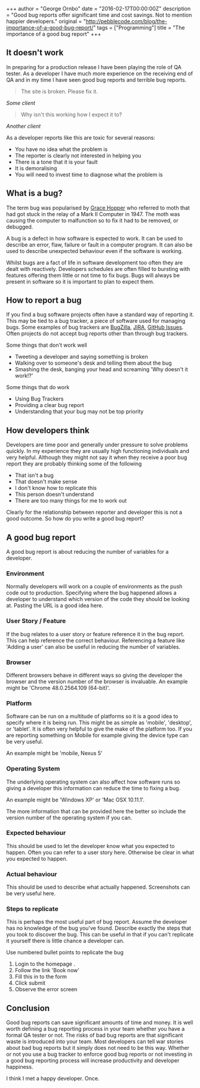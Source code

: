 +++
author = "George Ornbo"
date = "2016-02-17T00:00:00Z"
description = "Good bug reports offer significant time and cost savings. Not to mention happier developers."
original = "http://pebblecode.com/blog/the-importance-of-a-good-bug-report/"
tags = ["Programming"]
title = "The importance of a good bug report"
+++

## It doesn't work

In preparing for a production release I have been playing the role of QA tester.
As a developer I have much more experience on the receiving end of QA and in my
time I have seen good bug reports and terrible bug reports.

> The site is broken. Please fix it.

<cite>Some client</cite>

> Why isn't this working how I expect it to?

<cite>Another client</cite>

As a developer reports like this are toxic for several reasons:

- You have no idea what the problem is
- The reporter is clearly not interested in helping you
- There is a tone that it is your fault
- It is demoralising
- You will need to invest time to diagnose what the problem is

## What is a bug?

The term bug was popularised by [Grace Hopper][1] who referred to moth that had
got stuck in the relay of a Mark II Computer in 1947. The moth was causing the
computer to malfunction so to fix it had to be removed, or debugged.

A bug is a defect in how software is expected to work. It can be used to
describe an error, flaw, failure or fault in a computer program. It can also be
used to describe unexpected behaviour even if the software is working.

Whilst bugs are a fact of life in software development too often they are dealt
with reactively. Developers schedules are often filled to bursting with features
offering them little or not time to fix bugs. Bugs will always be present in
software so it is important to plan to expect them.

## How to report a bug

If you find a bug software projects often have a standard way of reporting it.
This may be tied to a bug tracker, a piece of software used for managing bugs.
Some examples of bug trackers are [BugZilla][2], [JIRA][3], [GitHub Issues][4].
Often projects do not accept bug reports other than through bug trackers.

Some things that don't work well

- Tweeting a developer and saying something is broken
- Walking over to someone's desk and telling them about the bug
- Smashing the desk, banging your head and screaming 'Why doesn't it work!?'

Some things that do work

- Using Bug Trackers
- Providing a clear bug report
- Understanding that your bug may not be top priority

## How developers think

Developers are time poor and generally under pressure to solve problems quickly.
In my experience they are usually high functioning individuals and very helpful.
Although they might not say it when they receive a poor bug report they are
probably thinking some of the following

- That isn't a bug
- That doesn't make sense
- I don't know how to replicate this
- This person doesn't understand
- There are too many things for me to work out

Clearly for the relationship between reporter and developer this is not a good
outcome. So how do you write a good bug report?

## A good bug report

A good bug report is about reducing the number of variables for a developer.

### Environment

Normally developers will work on a couple of environments as the push code out
to production. Specifying where the bug happened allows a developer to
understand which version of the code they should be looking at. Pasting the URL
is a good idea here.

### User Story / Feature

If the bug relates to a user story or feature reference it in the bug report.
This can help reference the correct behaviour. Referencing a feature like
'Adding a user' can also be useful in reducing the number of variables.

### Browser

Different browsers behave in different ways so giving the developer the browser
and the version number of the browser is invaluable. An example might be 'Chrome
48.0.2564.109 (64-bit)'.

### Platform

Software can be run on a multitude of platforms so it is a good idea to specify
where it is being run. This might be as simple as 'mobile', 'desktop', or
'tablet'. It is often very helpful to give the make of the platform too. If you
are reporting something on Mobile for example giving the device type can be very
useful.

An example might be 'mobile, Nexus 5'

### Operating System

The underlying operating system can also affect how software runs so giving a
developer this information can reduce the time to fixing a bug.

An example might be 'Windows XP' or 'Mac OSX 10.11.1'.

The more information that can be provided here the better so include the version
number of the operating system if you can.

### Expected behaviour

This should be used to let the developer know what you expected to happen. Often
you can refer to a user story here. Otherwise be clear in what you expected to
happen.

### Actual behaviour

This should be used to describe what actually happened. Screenshots can be very
useful here.

### Steps to replicate

This is perhaps the most useful part of bug report. Assume the developer has no
knowledge of the bug you've found. Describe exactly the steps that you took to
discover the bug. This can be useful in that if you can't replicate it yourself
there is little chance a developer can.

Use numbered bullet points to replicate the bug

1. Login to the homepage .
2. Follow the link 'Book now'
3. Fill this in to the form
4. Click submit
5. Observe the error screen

## Conclusion

Good bug reports can save significant amounts of time and money. It is well
worth defining a bug reporting process in your team whether you have a formal QA
tester or not. The risks of bad bug reports are that significant waste is
introduced into your team. Most developers can tell war stories about bad bug
reports but it simply does not need to be this way. Whether or not you use a bug
tracker to enforce good bug reports or not investing in a good bug reporting
process will increase productivity and developer happiness.

I think I met a happy developer. Once.

[1]: https://en.wikipedia.org/wiki/Grace_Hopper
[2]: https://www.bugzilla.org/
[3]: https://www.atlassian.com/software/jira/
[4]: https://github.com/
